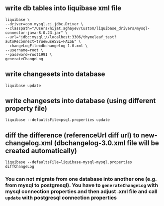 ## write db tables into liquibase xml file
```
liquibase \
--driver=com.mysql.cj.jdbc.Driver \
--classpath="/Users/nijat.aghayev/Custom/liquibase_drivers/mysql-connector-java-8.0.23.jar" \
--url="jdbc:mysql://localhost:3306/thymeleaf_test?autoReconnect=true&useSSL=FALSE" \
--changeLogFile=dbchangelog-1.0.xml \
--username=root \
--password=root1991 \
generateChangeLog 
```



## write changesets into database 
```
liquibase update
```


## write changesets into database (using different property file)
```
liquibase --defaultsFile=psql.properties update
```


## diff the difference (referenceUrl diff url) to new-changelog.xml (dbchangelog-3.0.xml file will be created automatically)
```
liquibase --defaultsFile=liquibase-mysql-mysql.properties diffChangeLog
```


### You can not migrate from one database into another one (e.g. from mysql to postgresql). You have to `generateChangeLog` with mysql connection properties and then adjust .xml file and call `update` with postgresql connection properties
